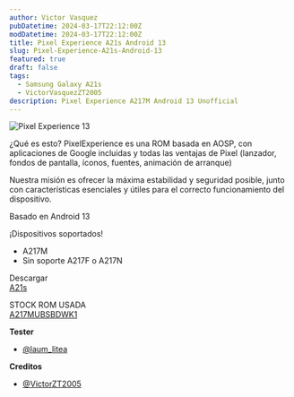 ```yaml
---
author: Victor Vasquez
pubDatetime: 2024-03-17T22:12:00Z
modDatetime: 2024-03-17T22:12:00Z
title: Pixel Experience A21s Android 13
slug: Pixel-Experience-A21s-Android-13
featured: true
draft: false
tags:
  - Samsung Galaxy A21s
  - VictorVasquezZT2005
description: Pixel Experience A217M Android 13 Unofficial
---
```

<Image src="https://raw.githubusercontent.com/VictorVasquezZT2005/ZTForum-Cloud/main/img/posts/pixel-experience-13-a21s.jpg" alt="Pixel Experience 13"/>

¿Qué es esto?
PixelExperience es una ROM basada en AOSP, con aplicaciones de Google incluidas y todas las ventajas de Pixel (lanzador, fondos de pantalla, íconos, fuentes, animación de arranque)

Nuestra misión es ofrecer la máxima estabilidad y seguridad posible, junto con características esenciales y útiles para el correcto funcionamiento del dispositivo.

Basado en Android 13


¡Dispositivos soportados!
- A217M
- Sin soporte A217F o A217N

Descargar
<br>
<a href="https://github.com/VictorVasquezZT2005/PIXEL-EXPERIENCE-A217M/releases/tag/PIXEL-EXPERIENSE-13-A217M">A21s</a>

STOCK ROM USADA
<br>
<a href="https://samfw.com/firmware/SM-A217M/ZTO/A217MUBSBDWK1">A217MUBSBDWK1</a>

<strong>Tester</strong>
- <a href="https://t.me/jaum_lite">@laum_litea</a>

<strong>Creditos</strong>
- <a href="https://t.me/VictorZT2005">@VictorZT2005</a>